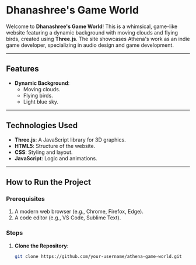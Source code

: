 # Dhanashree's Game World

Welcome to **Dhanashree's Game World**! This is a whimsical, game-like website featuring a dynamic background with moving clouds and flying birds, created using **Three.js**. The site showcases Athena's work as an indie game developer, specializing in audio design and game development.

---

## Features

- **Dynamic Background**:
  - Moving clouds.
  - Flying birds.
  - Light blue sky.


---

## Technologies Used

- **Three.js**: A JavaScript library for 3D graphics.
- **HTML5**: Structure of the website.
- **CSS**: Styling and layout.
- **JavaScript**: Logic and animations.

---

## How to Run the Project

### Prerequisites

1. A modern web browser (e.g., Chrome, Firefox, Edge).
2. A code editor (e.g., VS Code, Sublime Text).

### Steps

1. **Clone the Repository**:
   ```bash
   git clone https://github.com/your-username/athena-game-world.git
   
